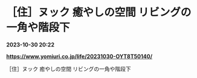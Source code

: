 # ［住］ヌック 癒やしの空間 リビングの一角や階段下

**2023-10-30 20:22**

**https://www.yomiuri.co.jp/life/20231030-OYT8T50140/**

［住］ヌック 癒やしの空間 リビングの一角や階段下